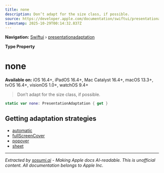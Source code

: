 ```yaml
---
title: none
description: Don’t adapt for the size class, if possible.
source: https://developer.apple.com/documentation/swiftui/presentationadaptation/none
timestamp: 2025-10-29T00:14:32.837Z
---
```


**Navigation:** [Swiftui](/documentation/swiftui) › [presentationadaptation](/documentation/swiftui/presentationadaptation)

**Type Property**

# none

**Available on:** iOS 16.4+, iPadOS 16.4+, Mac Catalyst 16.4+, macOS 13.3+, tvOS 16.4+, visionOS 1.0+, watchOS 9.4+

> Don’t adapt for the size class, if possible.

```swift
static var none: PresentationAdaptation { get }
```

## Getting adaptation strategies

- [automatic](/documentation/swiftui/presentationadaptation/automatic)
- [fullScreenCover](/documentation/swiftui/presentationadaptation/fullscreencover)
- [popover](/documentation/swiftui/presentationadaptation/popover)
- [sheet](/documentation/swiftui/presentationadaptation/sheet)

---

*Extracted by [sosumi.ai](https://sosumi.ai) - Making Apple docs AI-readable.*
*This is unofficial content. All documentation belongs to Apple Inc.*
